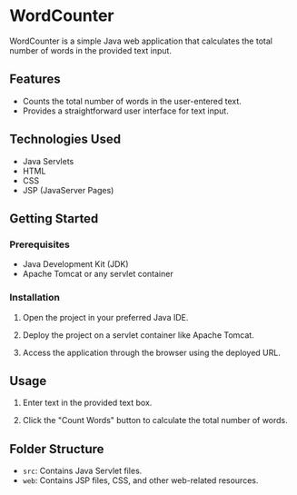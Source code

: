 # WordCounter

WordCounter is a simple Java web application that calculates the total number of words in the provided text input.

## Features

- Counts the total number of words in the user-entered text.
- Provides a straightforward user interface for text input.

## Technologies Used

- Java Servlets
- HTML
- CSS
- JSP (JavaServer Pages)

## Getting Started

### Prerequisites

- Java Development Kit (JDK)
- Apache Tomcat or any servlet container

### Installation

1. Open the project in your preferred Java IDE.

2. Deploy the project on a servlet container like Apache Tomcat.

3. Access the application through the browser using the deployed URL.

## Usage

1. Enter text in the provided text box.

  
2. Click the "Count Words" button to calculate the total number of words.

## Folder Structure

- `src`: Contains Java Servlet files.
- `web`: Contains JSP files, CSS, and other web-related resources.


